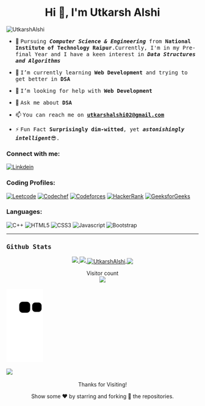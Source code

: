 <h1 align="center">Hi 👋, I'm Utkarsh Alshi</h1>

<p align="left"> <img src="https://komarev.com/ghpvc/?username=UtkarshAlshi&label=Visitors%20Count&color=0e75b6&style=flat" alt="UtkarshAlshi" /> </p>


- 👷 <samp>  Pursuing ***Computer Science & Engineering*** from **National Institute of Technology Raipur**.Currently, I'm in my Pre-final Year and I have a keen interest in ***Data Structures and Algorithms***
- 🌱 <samp> I’m currently learning **Web Development** and trying to get better in **DSA**

- 🤝 <samp> I’m looking for help with **Web Development**

- 💬 <samp> Ask me about **DSA**

- 📫 <samp> You can reach me on **utkarshalshi02@gmail.com** 

- ⚡ <samp> Fun Fact **Surprisingly dim-witted**, yet ***astonishingly intelligent***😎.

<h3 align="left">Connect with me:</h3>
<p align="left">
 
 [![Linkdein](https://img.shields.io/badge/LinkedIn-0077B5?style=for-the-badge&logo=linkedin&logoColor=white)](https://linkedin.com/in/utkarsh-alshi-70b0b6227/)
 <h3 align="left">Coding Profiles:</h3>
<p align="left">  
 
[![Leetcode](https://img.shields.io/badge/-Leetcode-000000?style=for-the-badge&logo=Leetcode&logoColor=yellow)](https://leetcode.com/utkarshalshi/)
[![Codechef](https://img.shields.io/badge/-CodeChef-5B4638?style=for-the-badge&logo=CodeChef&logoColor=white)](https://www.codechef.com/users/utkarshalshi02)
[![Codeforces](https://img.shields.io/badge/-Codeforces-1F8ACB?style=for-the-badge&logo=Codeforces&logoColor=white)](https://codeforces.com/profile/utkarshalshi02) 
[![HackerRank](https://img.shields.io/badge/-Hackerrank-2EC866?style=for-the-badge&logo=HackerRank&logoColor=white)](https://www.hackerrank.com/utkarshalshi02?hr_r=1)
[![GeeksforGeeks](https://img.shields.io/badge/-GeeksforGeeks-023020?style=for-the-badge&logo=GeeksforGeeks&logoColor=green)](https://auth.geeksforgeeks.org/user/utkarshalshi02/practice/)

</p>

<h3 align="left">Languages:</h3>
 
![C++](https://img.shields.io/badge/C++-00599C?style=for-the-badge&logo=c%2B%2B&logoColor=white)
![HTML5](https://img.shields.io/badge/HTML5-E34F26?style=for-the-badge&logo=HTML5&logoColor=white)
![CSS3](https://img.shields.io/badge/CSS3-000000?style=for-the-badge&logo=CSS3&logoColor=red)
![Javascript](https://img.shields.io/badge/JavaScript-F7DF1E?style=for-the-badge&logo=javascript&logoColor=black)
![Bootstrap](https://img.shields.io/badge/Bootstrap-000000?style=for-the-badge&logo=Bootstrap&logoColor=yellow)


<hr>  

### <samp>Github Stats
  
<p align="center">
  <a href="https://github.com/UtkarshAlshi"><span>
    <img height="48%" src="https://github-readme-stats.vercel.app/api?username=UtkarshAlshi&count_private=true&show_icons=true&theme=radical&&include_all_commits=true"/>
    <img width="48%" src="https://github-readme-streak-stats.herokuapp.com/?user=UtkarshAlshi&theme=radical" />
    <img align="center" src="https://github-readme-stats.vercel.app/api/top-langs?username=UtkarshAlshi&show_icons=true&locale=en&theme=dracula" alt="UtkarshAlshi"/>
    <img align="center" src="https://github-profile-summary-cards.vercel.app/api/cards/profile-details?username=UtkarshAlshi&theme=dracula" />
    </span></a>
  
</p>
  
  
<p align="center"> 
  Visitor count<br>
  <img src="https://profile-counter.glitch.me/UtkarshAlshi/count.svg" />
</p>
  
![snake svg](https://github.com/adityamangal1/adityamangal1/blob/output/github-contribution-grid-snake.svg)

![](https://user-images.githubusercontent.com/73097560/115834477-dbab4500-a447-11eb-908a-139a6edaec5c.gif)
<p align="center"> Thanks for Visiting!</p>

<p align="center"> Show some ❤️ by starring and forking 🌟 the repositories.</p>
<!---
UtkarshAlshi/UtkarshAlshi is a ✨ special ✨ repository because its `README.md` (this file) appears on your GitHub profile.
You can click the Preview link to take a look at your changes.
--->
